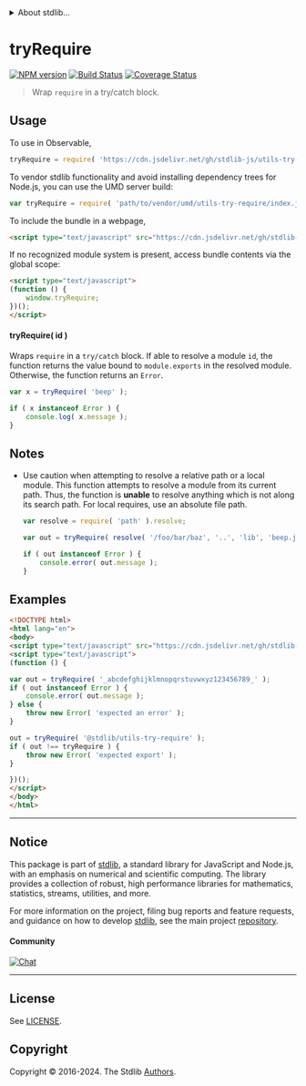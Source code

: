 <!--

@license Apache-2.0

Copyright (c) 2018 The Stdlib Authors.

Licensed under the Apache License, Version 2.0 (the "License");
you may not use this file except in compliance with the License.
You may obtain a copy of the License at

   http://www.apache.org/licenses/LICENSE-2.0

Unless required by applicable law or agreed to in writing, software
distributed under the License is distributed on an "AS IS" BASIS,
WITHOUT WARRANTIES OR CONDITIONS OF ANY KIND, either express or implied.
See the License for the specific language governing permissions and
limitations under the License.

-->


<details>
  <summary>
    About stdlib...
  </summary>
  <p>We believe in a future in which the web is a preferred environment for numerical computation. To help realize this future, we've built stdlib. stdlib is a standard library, with an emphasis on numerical and scientific computation, written in JavaScript (and C) for execution in browsers and in Node.js.</p>
  <p>The library is fully decomposable, being architected in such a way that you can swap out and mix and match APIs and functionality to cater to your exact preferences and use cases.</p>
  <p>When you use stdlib, you can be absolutely certain that you are using the most thorough, rigorous, well-written, studied, documented, tested, measured, and high-quality code out there.</p>
  <p>To join us in bringing numerical computing to the web, get started by checking us out on <a href="https://github.com/stdlib-js/stdlib">GitHub</a>, and please consider <a href="https://opencollective.com/stdlib">financially supporting stdlib</a>. We greatly appreciate your continued support!</p>
</details>

# tryRequire

[![NPM version][npm-image]][npm-url] [![Build Status][test-image]][test-url] [![Coverage Status][coverage-image]][coverage-url] <!-- [![dependencies][dependencies-image]][dependencies-url] -->

> Wrap `require` in a try/catch block.

<!-- Section to include introductory text. Make sure to keep an empty line after the intro `section` element and another before the `/section` close. -->

<section class="intro">

</section>

<!-- /.intro -->

<!-- Package usage documentation. -->



<section class="usage">

## Usage

To use in Observable,

```javascript
tryRequire = require( 'https://cdn.jsdelivr.net/gh/stdlib-js/utils-try-require@v0.2.1-umd/browser.js' )
```

To vendor stdlib functionality and avoid installing dependency trees for Node.js, you can use the UMD server build:

```javascript
var tryRequire = require( 'path/to/vendor/umd/utils-try-require/index.js' )
```

To include the bundle in a webpage,

```html
<script type="text/javascript" src="https://cdn.jsdelivr.net/gh/stdlib-js/utils-try-require@v0.2.1-umd/browser.js"></script>
```

If no recognized module system is present, access bundle contents via the global scope:

```html
<script type="text/javascript">
(function () {
    window.tryRequire;
})();
</script>
```

#### tryRequire( id )

Wraps `require` in a `try/catch` block. If able to resolve a module `id`, the function returns the value bound to `module.exports` in the resolved module. Otherwise, the function returns an `Error`.

```javascript
var x = tryRequire( 'beep' );

if ( x instanceof Error ) {
    console.log( x.message );
}
```

</section>

<!-- /.usage -->

<!-- Package usage notes. Make sure to keep an empty line after the `section` element and another before the `/section` close. -->

<section class="notes">

## Notes

-   Use caution when attempting to resolve a relative path or a local module. This function attempts to resolve a module from its current path. Thus, the function is **unable** to resolve anything which is not along its search path. For local requires, use an absolute file path.

    ```javascript
    var resolve = require( 'path' ).resolve;

    var out = tryRequire( resolve( '/foo/bar/baz', '..', 'lib', 'beep.js' ) );

    if ( out instanceof Error ) {
        console.error( out.message );
    }
    ```

</section>

<!-- /.notes -->

<!-- Package usage examples. -->

<section class="examples">

## Examples

<!-- eslint no-undef: "error" -->

```html
<!DOCTYPE html>
<html lang="en">
<body>
<script type="text/javascript" src="https://cdn.jsdelivr.net/gh/stdlib-js/utils-try-require@v0.2.1-umd/browser.js"></script>
<script type="text/javascript">
(function () {

var out = tryRequire( '_abcdefghijklmnopqrstuvwxyz123456789_' );
if ( out instanceof Error ) {
    console.error( out.message );
} else {
    throw new Error( 'expected an error' );
}

out = tryRequire( '@stdlib/utils-try-require' );
if ( out !== tryRequire ) {
    throw new Error( 'expected export' );
}

})();
</script>
</body>
</html>
```

</section>

<!-- /.examples -->

<!-- Section to include cited references. If references are included, add a horizontal rule *before* the section. Make sure to keep an empty line after the `section` element and another before the `/section` close. -->

<section class="references">

</section>

<!-- /.references -->

<!-- Section for related `stdlib` packages. Do not manually edit this section, as it is automatically populated. -->

<section class="related">

</section>

<!-- /.related -->

<!-- Section for all links. Make sure to keep an empty line after the `section` element and another before the `/section` close. -->


<section class="main-repo" >

* * *

## Notice

This package is part of [stdlib][stdlib], a standard library for JavaScript and Node.js, with an emphasis on numerical and scientific computing. The library provides a collection of robust, high performance libraries for mathematics, statistics, streams, utilities, and more.

For more information on the project, filing bug reports and feature requests, and guidance on how to develop [stdlib][stdlib], see the main project [repository][stdlib].

#### Community

[![Chat][chat-image]][chat-url]

---

## License

See [LICENSE][stdlib-license].


## Copyright

Copyright &copy; 2016-2024. The Stdlib [Authors][stdlib-authors].

</section>

<!-- /.stdlib -->

<!-- Section for all links. Make sure to keep an empty line after the `section` element and another before the `/section` close. -->

<section class="links">

[npm-image]: http://img.shields.io/npm/v/@stdlib/utils-try-require.svg
[npm-url]: https://npmjs.org/package/@stdlib/utils-try-require

[test-image]: https://github.com/stdlib-js/utils-try-require/actions/workflows/test.yml/badge.svg?branch=v0.2.1
[test-url]: https://github.com/stdlib-js/utils-try-require/actions/workflows/test.yml?query=branch:v0.2.1

[coverage-image]: https://img.shields.io/codecov/c/github/stdlib-js/utils-try-require/main.svg
[coverage-url]: https://codecov.io/github/stdlib-js/utils-try-require?branch=main

<!--

[dependencies-image]: https://img.shields.io/david/stdlib-js/utils-try-require.svg
[dependencies-url]: https://david-dm.org/stdlib-js/utils-try-require/main

-->

[chat-image]: https://img.shields.io/gitter/room/stdlib-js/stdlib.svg
[chat-url]: https://app.gitter.im/#/room/#stdlib-js_stdlib:gitter.im

[stdlib]: https://github.com/stdlib-js/stdlib

[stdlib-authors]: https://github.com/stdlib-js/stdlib/graphs/contributors

[umd]: https://github.com/umdjs/umd
[es-module]: https://developer.mozilla.org/en-US/docs/Web/JavaScript/Guide/Modules

[deno-url]: https://github.com/stdlib-js/utils-try-require/tree/deno
[deno-readme]: https://github.com/stdlib-js/utils-try-require/blob/deno/README.md
[umd-url]: https://github.com/stdlib-js/utils-try-require/tree/umd
[umd-readme]: https://github.com/stdlib-js/utils-try-require/blob/umd/README.md
[esm-url]: https://github.com/stdlib-js/utils-try-require/tree/esm
[esm-readme]: https://github.com/stdlib-js/utils-try-require/blob/esm/README.md
[branches-url]: https://github.com/stdlib-js/utils-try-require/blob/main/branches.md

[stdlib-license]: https://raw.githubusercontent.com/stdlib-js/utils-try-require/main/LICENSE

</section>

<!-- /.links -->
